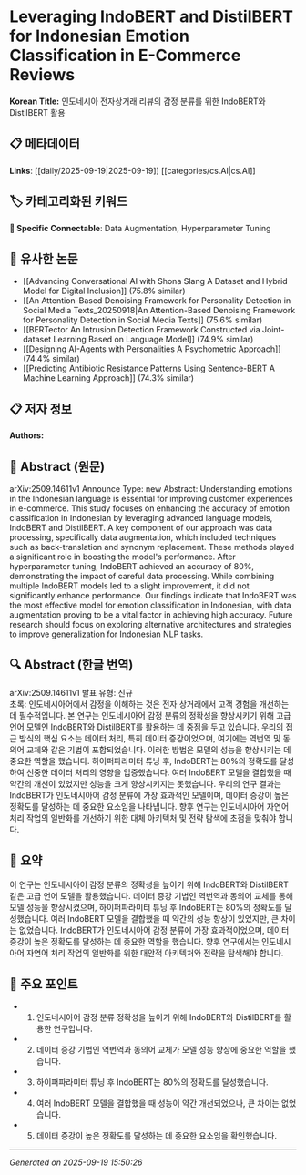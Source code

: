 
# Leveraging IndoBERT and DistilBERT for Indonesian Emotion Classification in E-Commerce Reviews

**Korean Title:** 인도네시아 전자상거래 리뷰의 감정 분류를 위한 IndoBERT와 DistilBERT 활용

## 📋 메타데이터

**Links**: [[daily/2025-09-19|2025-09-19]] [[categories/cs.AI|cs.AI]]

## 🏷️ 카테고리화된 키워드
**🔗 Specific Connectable**: Data Augmentation, Hyperparameter Tuning

## 🔗 유사한 논문
- [[Advancing Conversational AI with Shona Slang A Dataset and Hybrid Model for Digital Inclusion]] (75.8% similar)
- [[An Attention-Based Denoising Framework for Personality Detection in Social Media Texts_20250918|An Attention-Based Denoising Framework for Personality Detection in Social Media Texts]] (75.6% similar)
- [[BERTector An Intrusion Detection Framework Constructed via Joint-dataset Learning Based on Language Model]] (74.9% similar)
- [[Designing AI-Agents with Personalities A Psychometric Approach]] (74.4% similar)
- [[Predicting Antibiotic Resistance Patterns Using Sentence-BERT A Machine Learning Approach]] (74.3% similar)

## 📋 저자 정보

**Authors:** 

## 📄 Abstract (원문)

arXiv:2509.14611v1 Announce Type: new 
Abstract: Understanding emotions in the Indonesian language is essential for improving customer experiences in e-commerce. This study focuses on enhancing the accuracy of emotion classification in Indonesian by leveraging advanced language models, IndoBERT and DistilBERT. A key component of our approach was data processing, specifically data augmentation, which included techniques such as back-translation and synonym replacement. These methods played a significant role in boosting the model's performance. After hyperparameter tuning, IndoBERT achieved an accuracy of 80\%, demonstrating the impact of careful data processing. While combining multiple IndoBERT models led to a slight improvement, it did not significantly enhance performance. Our findings indicate that IndoBERT was the most effective model for emotion classification in Indonesian, with data augmentation proving to be a vital factor in achieving high accuracy. Future research should focus on exploring alternative architectures and strategies to improve generalization for Indonesian NLP tasks.

## 🔍 Abstract (한글 번역)

arXiv:2509.14611v1 발표 유형: 신규  
초록: 인도네시아어에서 감정을 이해하는 것은 전자 상거래에서 고객 경험을 개선하는 데 필수적입니다. 본 연구는 인도네시아어 감정 분류의 정확성을 향상시키기 위해 고급 언어 모델인 IndoBERT와 DistilBERT를 활용하는 데 중점을 두고 있습니다. 우리의 접근 방식의 핵심 요소는 데이터 처리, 특히 데이터 증강이었으며, 여기에는 역번역 및 동의어 교체와 같은 기법이 포함되었습니다. 이러한 방법은 모델의 성능을 향상시키는 데 중요한 역할을 했습니다. 하이퍼파라미터 튜닝 후, IndoBERT는 80%의 정확도를 달성하여 신중한 데이터 처리의 영향을 입증했습니다. 여러 IndoBERT 모델을 결합했을 때 약간의 개선이 있었지만 성능을 크게 향상시키지는 못했습니다. 우리의 연구 결과는 IndoBERT가 인도네시아어 감정 분류에 가장 효과적인 모델이며, 데이터 증강이 높은 정확도를 달성하는 데 중요한 요소임을 나타냅니다. 향후 연구는 인도네시아어 자연어 처리 작업의 일반화를 개선하기 위한 대체 아키텍처 및 전략 탐색에 초점을 맞춰야 합니다.

## 📝 요약

이 연구는 인도네시아어 감정 분류의 정확성을 높이기 위해 IndoBERT와 DistilBERT 같은 고급 언어 모델을 활용했습니다. 데이터 증강 기법인 역번역과 동의어 교체를 통해 모델 성능을 향상시켰으며, 하이퍼파라미터 튜닝 후 IndoBERT는 80%의 정확도를 달성했습니다. 여러 IndoBERT 모델을 결합했을 때 약간의 성능 향상이 있었지만, 큰 차이는 없었습니다. IndoBERT가 인도네시아어 감정 분류에 가장 효과적이었으며, 데이터 증강이 높은 정확도를 달성하는 데 중요한 역할을 했습니다. 향후 연구에서는 인도네시아어 자연어 처리 작업의 일반화를 위한 대안적 아키텍처와 전략을 탐색해야 합니다.

## 🎯 주요 포인트

- 1. 인도네시아어 감정 분류 정확성을 높이기 위해 IndoBERT와 DistilBERT를 활용한 연구입니다.

- 2. 데이터 증강 기법인 역번역과 동의어 교체가 모델 성능 향상에 중요한 역할을 했습니다.

- 3. 하이퍼파라미터 튜닝 후 IndoBERT는 80%의 정확도를 달성했습니다.

- 4. 여러 IndoBERT 모델을 결합했을 때 성능이 약간 개선되었으나, 큰 차이는 없었습니다.

- 5. 데이터 증강이 높은 정확도를 달성하는 데 중요한 요소임을 확인했습니다.

---

*Generated on 2025-09-19 15:50:26*